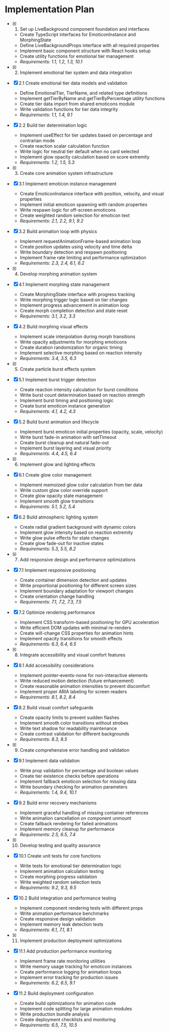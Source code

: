 # Implementation Plan

- [x] 1. Set up LiveBackground component foundation and interfaces
  - Create TypeScript interfaces for EmoticonInstance and MorphingState
  - Define LiveBackgroundProps interface with all required properties
  - Implement basic component structure with React hooks setup
  - Create utility functions for emotional tier management
  - _Requirements: 1.1, 1.2, 1.3, 10.1_

- [x] 2. Implement emotional tier system and data integration
- [x] 2.1 Create emotional tier data models and validation
  - Define EmotionalTier, TierName, and related type definitions
  - Implement getTierByName and getTierByPercentage utility functions
  - Create tier data import from shared emoticons module
  - Write validation functions for tier data integrity
  - _Requirements: 1.1, 1.4, 9.1_

- [x] 2.2 Build tier determination logic
  - Implement useEffect for tier updates based on percentage and contrarian mode
  - Create reaction scalar calculation function
  - Write logic for neutral tier default when no card selected
  - Implement glow opacity calculation based on score extremity
  - _Requirements: 1.2, 1.5, 5.3_

- [x] 3. Create core animation system infrastructure
- [x] 3.1 Implement emoticon instance management
  - Create EmoticonInstance interface with position, velocity, and visual properties
  - Implement initial emoticon spawning with random properties
  - Write respawn logic for off-screen emoticons
  - Create weighted random selection for emoticon text
  - _Requirements: 2.1, 2.2, 9.1, 9.2_

- [x] 3.2 Build animation loop with physics
  - Implement requestAnimationFrame-based animation loop
  - Create position updates using velocity and time delta
  - Write boundary detection and respawn positioning
  - Implement frame rate limiting and performance optimization
  - _Requirements: 2.3, 2.4, 6.1, 6.2_

- [x] 4. Develop morphing animation system
- [x] 4.1 Implement morphing state management
  - Create MorphingState interface with progress tracking
  - Write morphing trigger logic based on tier changes
  - Implement progress advancement in animation loop
  - Create morph completion detection and state reset
  - _Requirements: 3.1, 3.2, 3.3_

- [x] 4.2 Build morphing visual effects
  - Implement scale interpolation during morph transitions
  - Write opacity adjustments for morphing emoticons
  - Create duration randomization for organic timing
  - Implement selective morphing based on reaction intensity
  - _Requirements: 3.4, 3.5, 6.3_

- [x] 5. Create particle burst effects system
- [x] 5.1 Implement burst trigger detection
  - Create reaction intensity calculation for burst conditions
  - Write burst count determination based on reaction strength
  - Implement burst timing and positioning logic
  - Create burst emoticon instance generation
  - _Requirements: 4.1, 4.2, 4.3_

- [x] 5.2 Build burst animation and lifecycle
  - Implement burst emoticon initial properties (opacity, scale, velocity)
  - Write burst fade-in animation with setTimeout
  - Create burst cleanup and natural fade-out
  - Implement burst layering and visual priority
  - _Requirements: 4.4, 4.5, 6.4_

- [x] 6. Implement glow and lighting effects
- [x] 6.1 Create glow color management
  - Implement memoized glow color calculation from tier data
  - Write custom glow color override support
  - Create glow opacity state management
  - Implement smooth glow transitions
  - _Requirements: 5.1, 5.2, 5.4_

- [x] 6.2 Build atmospheric lighting system
  - Create radial gradient background with dynamic colors
  - Implement glow intensity based on reaction extremity
  - Write glow pulse effects for state changes
  - Create glow fade-out for inactive states
  - _Requirements: 5.3, 5.5, 8.2_

- [x] 7. Add responsive design and performance optimizations
- [x] 7.1 Implement responsive positioning
  - Create container dimension detection and updates
  - Write proportional positioning for different screen sizes
  - Implement boundary adaptation for viewport changes
  - Create orientation change handling
  - _Requirements: 7.1, 7.2, 7.3, 7.5_

- [x] 7.2 Optimize rendering performance
  - Implement CSS transform-based positioning for GPU acceleration
  - Write efficient DOM updates with minimal re-renders
  - Create will-change CSS properties for animation hints
  - Implement opacity transitions for smooth effects
  - _Requirements: 6.3, 6.4, 6.5_

- [x] 8. Integrate accessibility and visual comfort features
- [x] 8.1 Add accessibility considerations
  - Implement pointer-events-none for non-interactive elements
  - Write reduced motion detection (future enhancement)
  - Create reasonable animation intensities to prevent discomfort
  - Implement proper ARIA labeling for screen readers
  - _Requirements: 8.1, 8.2, 8.4_

- [x] 8.2 Build visual comfort safeguards
  - Create opacity limits to prevent sudden flashes
  - Implement smooth color transitions without strobes
  - Write text shadow for readability maintenance
  - Create contrast validation for different backgrounds
  - _Requirements: 8.3, 8.5_

- [x] 9. Create comprehensive error handling and validation
- [x] 9.1 Implement data validation
  - Write prop validation for percentage and boolean values
  - Create tier existence checks before operations
  - Implement fallback emoticon selection for missing data
  - Write boundary checking for animation parameters
  - _Requirements: 1.4, 9.4, 10.1_

- [x] 9.2 Build error recovery mechanisms
  - Implement graceful handling of missing container references
  - Write animation cancellation on component unmount
  - Create fallback rendering for failed animations
  - Implement memory cleanup for performance
  - _Requirements: 2.5, 6.5, 7.4_

- [x] 10. Develop testing and quality assurance
- [x] 10.1 Create unit tests for core functions
  - Write tests for emotional tier determination logic
  - Implement animation calculation testing
  - Create morphing progress validation
  - Write weighted random selection tests
  - _Requirements: 9.2, 9.3, 9.5_

- [x] 10.2 Build integration and performance testing
  - Implement component rendering tests with different props
  - Write animation performance benchmarks
  - Create responsive design validation
  - Implement memory leak detection tests
  - _Requirements: 6.1, 7.1, 8.1_

- [x] 11. Implement production deployment optimizations
- [x] 11.1 Add production performance monitoring
  - Implement frame rate monitoring utilities
  - Write memory usage tracking for emoticon instances
  - Create performance logging for animation loops
  - Implement error tracking for production issues
  - _Requirements: 6.2, 6.5, 9.1_

- [x] 11.2 Build deployment configuration
  - Create build optimizations for animation code
  - Implement code splitting for large animation modules
  - Write production bundle analysis
  - Create deployment checklists and monitoring
  - _Requirements: 6.5, 7.5, 10.5_